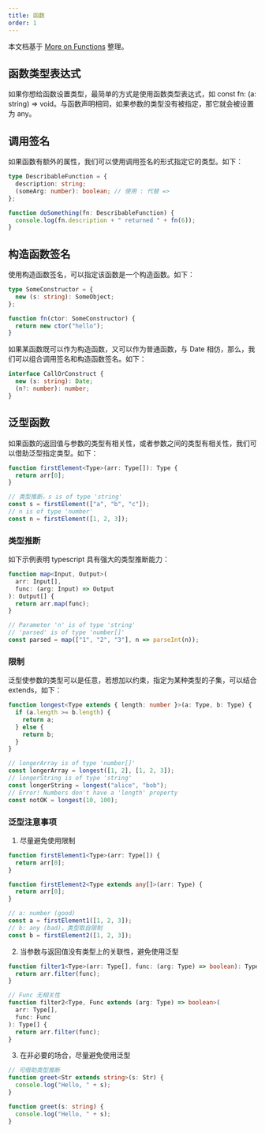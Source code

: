 ```yaml
---
title: 函数
order: 1
---
```


本文档基于 [More on Functions](https://www.typescriptlang.org/docs/handbook/2/functions.html) 整理。

## 函数类型表达式

如果你想给函数设置类型，最简单的方式是使用函数类型表达式，如 const fn: (a: string) => void。与函数声明相同，如果参数的类型没有被指定，那它就会被设置为 any。

## 调用签名

如果函数有额外的属性，我们可以使用调用签名的形式指定它的类型。如下：

```ts
type DescribableFunction = {
  description: string;
  (someArg: number): boolean; // 使用 : 代替 =>
};

function doSomething(fn: DescribableFunction) {
  console.log(fn.description + " returned " + fn(6));
}
```

## 构造函数签名

使用构造函数签名，可以指定该函数是一个构造函数。如下：

```ts
type SomeConstructor = {
  new (s: string): SomeObject;
};

function fn(ctor: SomeConstructor) {
  return new ctor("hello");
}
```

如果某函数既可以作为构造函数，又可以作为普通函数，与 Date 相仿，那么，我们可以组合调用签名和构造函数签名。如下：

```ts
interface CallOrConstruct {
  new (s: string): Date;
  (n?: number): number;
}
```

## 泛型函数

如果函数的返回值与参数的类型有相关性，或者参数之间的类型有相关性，我们可以借助泛型指定类型。如下：

```ts
function firstElement<Type>(arr: Type[]): Type {
  return arr[0];
}

// 类型推断，s is of type 'string'
const s = firstElement(["a", "b", "c"]);
// n is of type 'number'
const n = firstElement([1, 2, 3]);
```

### 类型推断

如下示例表明 typescript 具有强大的类型推断能力：

```ts
function map<Input, Output>(
  arr: Input[],
  func: (arg: Input) => Output
): Output[] {
  return arr.map(func);
}

// Parameter 'n' is of type 'string'
// 'parsed' is of type 'number[]'
const parsed = map(["1", "2", "3"], n => parseInt(n));
```

### 限制

泛型使参数的类型可以是任意，若想加以约束，指定为某种类型的子集，可以结合 extends，如下：

```ts
function longest<Type extends { length: number }>(a: Type, b: Type) {
  if (a.length >= b.length) {
    return a;
  } else {
    return b;
  }
}

// longerArray is of type 'number[]'
const longerArray = longest([1, 2], [1, 2, 3]);
// longerString is of type 'string'
const longerString = longest("alice", "bob");
// Error! Numbers don't have a 'length' property
const notOK = longest(10, 100);
```

### 泛型注意事项

1. 尽量避免使用限制

```ts
function firstElement1<Type>(arr: Type[]) {
  return arr[0];
}

function firstElement2<Type extends any[]>(arr: Type) {
  return arr[0];
}

// a: number (good)
const a = firstElement1([1, 2, 3]);
// b: any (bad)，类型取自限制
const b = firstElement2([1, 2, 3]);
```

2. 当参数与返回值没有类型上的关联性，避免使用泛型

```ts
function filter1<Type>(arr: Type[], func: (arg: Type) => boolean): Type[] {
  return arr.filter(func);
}

// Func 无相关性
function filter2<Type, Func extends (arg: Type) => boolean>(
  arr: Type[],
  func: Func
): Type[] {
  return arr.filter(func);
}
```

3. 在非必要的场合，尽量避免使用泛型

```ts
// 可借助类型推断
function greet<Str extends string>(s: Str) {
  console.log("Hello, " + s);
}

function greet(s: string) {
  console.log("Hello, " + s);
}
```
